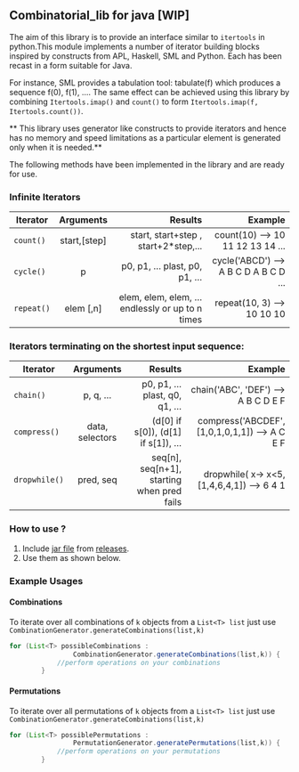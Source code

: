 ## Combinatorial_lib for java [WIP]
The aim of this library is to provide an interface
 similar to `itertools` in python.This module implements
 a number of iterator building blocks inspired by
  constructs from APL, Haskell, SML and Python. Each has
   been recast in a form suitable for Java.
   
  For instance, SML provides a tabulation tool:
   tabulate(f) which produces a sequence f(0), f(1),
    .... The same effect can be achieved using this library
    by combining `Itertools.imap()` and `count()` to form `Itertools.imap(f, Itertools.count())`.
                                  
** This library uses generator like constructs to provide iterators and hence
has no memory and speed limitations as a particular element is generated only when it is needed.**

The following methods have been implemented in the library and are ready for use.

### Infinite Iterators
| Iterator        | Arguments  | Results  | Example |
| ------------- |:-------------:| -----:|  -----:|
| `count()`     | start,[step] | start, start+step , start+2*step,... | count(10) --> 10 11 12 13 14 ...|
| `cycle()`      | p      |   p0, p1, … plast, p0, p1, … |cycle('ABCD') --> A B C D A B C D ...|
| `repeat()` | elem [,n]      |    elem, elem, elem, … endlessly or up to n times | repeat(10, 3) --> 10 10 10|

### Iterators terminating on the shortest input sequence:
| Iterator        | Arguments  | Results  | Example |
| ------------- |:-------------:| -----:|  -----:|
| `chain()`     | p, q, …        |p0, p1, … plast, q0, q1, …| chain('ABC', 'DEF') --> A B C D E F|
| `compress()`  |data, selectors | (d[0] if s[0]), (d[1] if s[1]), …| compress('ABCDEF', [1,0,1,0,1,1]) --> A C E F|
| `dropwhile()` | pred, seq      |seq[n], seq[n+1], starting when pred fails | dropwhile( x-> x<5, [1,4,6,4,1]) --> 6 4 1|


### How to use ?
1. Include [jar file](https://github.com/samagra14/itertools_java/releases/download/0.01/combinatorial_lib.jar) from [releases](https://github.com/samagra14/itertools_java/releases).
2. Use them as shown below.

### Example Usages
#### Combinations
To iterate over all combinations of `k` objects from a `List<T> list` just use
`CombinationGenerator.generateCombinations(list,k)`
````java
for (List<T> possibleCombinations :
                CombinationGenerator.generateCombinations(list,k)) {
            //perform operations on your combinations
        }
````
#### Permutations
To iterate over all permutations of `k` objects from a `List<T> list` just use
`CombinationGenerator.generateCombinations(list,k)`
````java
for (List<T> possiblePermutations :
                PermutationGenerator.generatePermutations(list,k)) {
            //perform operations on your permutations
        }
````
